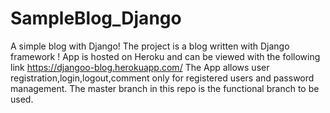 # SampleBlog_Django
A simple blog with Django!
The project is a blog written with Django framework ! 
App is hosted on Heroku and can be viewed with the following link https://djangoo-blog.herokuapp.com/
The App allows user registration,login,logout,comment only for registered users and password management.
The master branch in this repo is the functional branch to be used.
